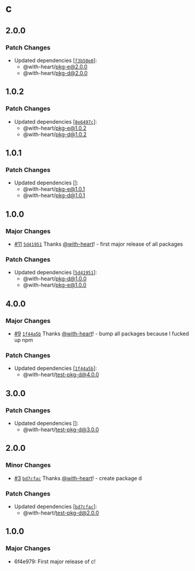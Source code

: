 # c

## 2.0.0

### Patch Changes

- Updated dependencies [[`f3b50e0`](https://github.com/with-heart/changesets-pnpm-workspace-protocol-test/commit/f3b50e0138fb3d01d6c3fae1b79d1d8bc7b32d9a)]:
  - @with-heart/pkg-e@2.0.0
  - @with-heart/pkg-d@2.0.0

## 1.0.2

### Patch Changes

- Updated dependencies [[`8e6497c`](https://github.com/with-heart/changesets-pnpm-workspace-protocol-test/commit/8e6497c35e762df80ae6546738fd286d046d9e16)]:
  - @with-heart/pkg-e@1.0.2
  - @with-heart/pkg-d@1.0.2

## 1.0.1

### Patch Changes

- Updated dependencies []:
  - @with-heart/pkg-e@1.0.1
  - @with-heart/pkg-d@1.0.1

## 1.0.0

### Major Changes

- [#11](https://github.com/with-heart/changesets-pnpm-workspace-protocol-test/pull/11) [`5d41951`](https://github.com/with-heart/changesets-pnpm-workspace-protocol-test/commit/5d4195141e8f727376753436dc01848e6c145e67) Thanks [@with-heart](https://github.com/with-heart)! - first major release of all packages

### Patch Changes

- Updated dependencies [[`5d41951`](https://github.com/with-heart/changesets-pnpm-workspace-protocol-test/commit/5d4195141e8f727376753436dc01848e6c145e67)]:
  - @with-heart/pkg-d@1.0.0
  - @with-heart/pkg-e@1.0.0

## 4.0.0

### Major Changes

- [#9](https://github.com/with-heart/changesets-pnpm-workspace-protocol-test/pull/9) [`1f44a5b`](https://github.com/with-heart/changesets-pnpm-workspace-protocol-test/commit/1f44a5b63aff2ce03d02c080fa398d982beffc10) Thanks [@with-heart](https://github.com/with-heart)! - bump all packages because I fucked up npm

### Patch Changes

- Updated dependencies [[`1f44a5b`](https://github.com/with-heart/changesets-pnpm-workspace-protocol-test/commit/1f44a5b63aff2ce03d02c080fa398d982beffc10)]:
  - @with-heart/test-pkg-d@4.0.0

## 3.0.0

### Patch Changes

- Updated dependencies []:
  - @with-heart/test-pkg-d@3.0.0

## 2.0.0

### Minor Changes

- [#3](https://github.com/with-heart/changesets-pnpm-workspace-protocol-test/pull/3) [`bd7cfac`](https://github.com/with-heart/changesets-pnpm-workspace-protocol-test/commit/bd7cfac98fbe7f8bb87209883d375ea289880b55) Thanks [@with-heart](https://github.com/with-heart)! - create package d

### Patch Changes

- Updated dependencies [[`bd7cfac`](https://github.com/with-heart/changesets-pnpm-workspace-protocol-test/commit/bd7cfac98fbe7f8bb87209883d375ea289880b55)]:
  - @with-heart/test-pkg-d@2.0.0

## 1.0.0

### Major Changes

- 6f4e979: First major release of c!
